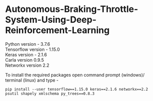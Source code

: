 # Autonomous-Braking-Throttle-System-Using-Deep-Reinforcement-Learning

Python version - 3.7.6 \
Tensorflow version - 1.15.0 \
Keras version - 2.1.6 \
Carla version 0.9.5 \
Networkx version 2.2

To install the required packages open command prompt (windows)/ terminal (linux) and type -

```
pip install --user tensorflow==1.15.0 keras==2.1.6 networkx==2.2 psutil shapely xmlschema py_trees==0.8.3
```
